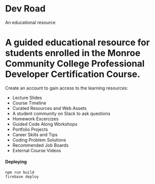 # Dev Road

An educational resource

# A guided educational resource for students enrolled in the Monroe Community College Professional Developer Certification Course.

Create an account to gain access to the learning resources:

* Lecture Slides
* Course Timeline
* Curated Resources and Web Assets
* A student community on Slack to ask questions
* Homework Excercizes
* Guided Code Along Workshops
* Portfolio Projects
* Career Skills and Tips
* Coding Problem Solutions
* Recommended Job Boards
* External Course Videos


#### Deploying

```
npm run build
firebase deploy
```